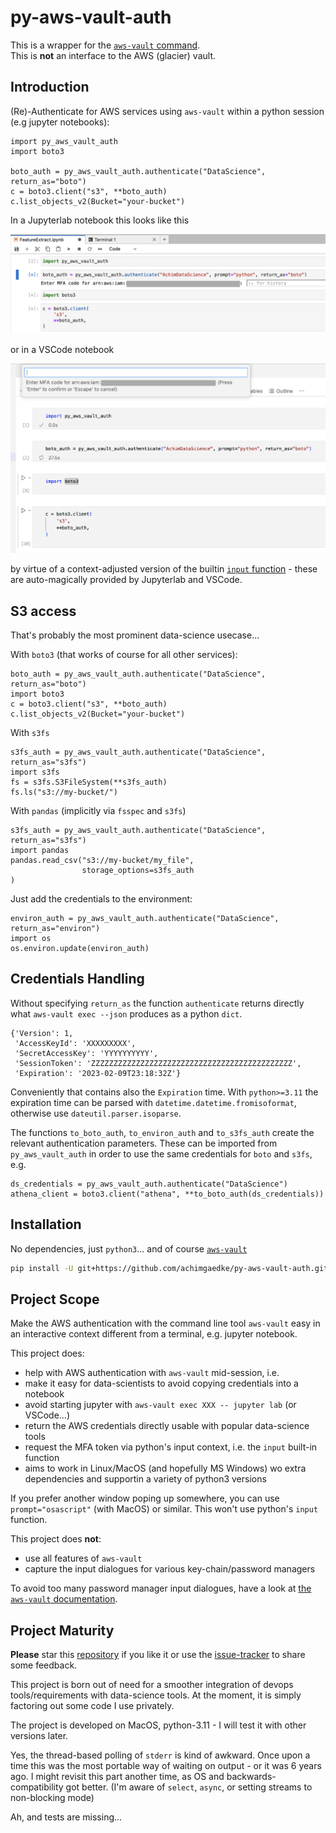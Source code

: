 # py-aws-vault-auth

This is a wrapper for the [`aws-vault` command](https://github.com/99designs/aws-vault).<br/>
This is **not** an interface to the AWS (glacier) vault.

## Introduction

(Re)-Authenticate for AWS services using `aws-vault` within a python session
(e.g jupyter notebooks):

```python3
import py_aws_vault_auth
import boto3

boto_auth = py_aws_vault_auth.authenticate("DataScience", return_as="boto")
c = boto3.client("s3", **boto_auth)
c.list_objects_v2(Bucket="your-bucket")
```

In a Jupyterlab notebook this looks like this

![py_aws_vault_auth dialogue in Jupyterlab notebook](doc/MFA_JupyterLabNotebook.png)

or in a VSCode notebook

![py_aws_vault_auth dialogue in VSCode notebook](doc/MFA_VSCodeNotebook.png)

by virtue of a context-adjusted version of the builtin [`input` function](
https://docs.python.org/3/library/functions.html#input) - these are
auto-magically provided by Jupyterlab and VSCode.

## S3 access

That's probably the most prominent data-science usecase...

With `boto3` (that works of course for all other services):

```python3
boto_auth = py_aws_vault_auth.authenticate("DataScience", return_as="boto")
import boto3
c = boto3.client("s3", **boto_auth)
c.list_objects_v2(Bucket="your-bucket")
```

With `s3fs`

```python3
s3fs_auth = py_aws_vault_auth.authenticate("DataScience", return_as="s3fs")
import s3fs
fs = s3fs.S3FileSystem(**s3fs_auth)
fs.ls("s3://my-bucket/")
```

With `pandas` (implicitly via `fsspec` and `s3fs`)

```python3
s3fs_auth = py_aws_vault_auth.authenticate("DataScience", return_as="s3fs")
import pandas
pandas.read_csv("s3://my-bucket/my_file",
                storage_options=s3fs_auth
)
```

Just add the credentials to the environment:

```python3
environ_auth = py_aws_vault_auth.authenticate("DataScience", return_as="environ")
import os
os.environ.update(environ_auth)
```

## Credentials Handling

Without specifying `return_as` the function `authenticate` returns directly
what `aws-vault exec --json` produces as a python `dict`.

```pytnon
{'Version': 1,
 'AccessKeyId': 'XXXXXXXXX',
 'SecretAccessKey': 'YYYYYYYYYY',
 'SessionToken': 'ZZZZZZZZZZZZZZZZZZZZZZZZZZZZZZZZZZZZZZZZZZZZZ',
 'Expiration': '2023-02-09T23:18:32Z'}
 ```

Conveniently that contains also the `Expiration` time. With `python>=3.11`
the expiration time can be parsed with `datetime.datetime.fromisoformat`,
otherwise use `dateutil.parser.isoparse`.

The functions `to_boto_auth`, `to_environ_auth` and `to_s3fs_auth` create the
relevant authentication parameters. These can be imported from `py_aws_vault_auth`
in order to use the same credentials for `boto` and `s3fs`, e.g.

```python3
ds_credentials = py_aws_vault_auth.authenticate("DataScience")
athena_client = boto3.client("athena", **to_boto_auth(ds_credentials))
```

## Installation

No dependencies, just `python3`... and of course [`aws-vault`](https://github.com/99designs/aws-vault)

```sh
pip install -U git+https://github.com/achimgaedke/py-aws-vault-auth.git
```

## Project Scope

Make the AWS authentication with the command line tool `aws-vault` easy in an
interactive context different from a terminal, e.g. jupyter notebook.

This project does:

* help with AWS authentication with `aws-vault` mid-session, i.e.
* make it easy for data-scientists to avoid copying credentials into a notebook
* avoid starting jupyter with `aws-vault exec XXX -- jupyter lab` (or VSCode...)
* return the AWS credentials directly usable with popular data-science tools
* request the MFA token via python's input context, i.e. the `input` built-in function
* aims to work in Linux/MacOS (and hopefully MS Windows) wo extra dependencies and
  supportin a variety of python3 versions

If you prefer another window poping up somewhere, you can use `prompt="osascript"`
(with MacOS) or similar. This won't use python's `input` function.

This project does **not**:

* use all features of `aws-vault`
* capture the input dialogues for various key-chain/password managers

To avoid too many password manager input dialogues, have a look at [the
`aws-vault` documentation](https://github.com/99designs/aws-vault/blob/master/USAGE.md#backends).

## Project Maturity

**Please** star this [repository](https://github.com/achimgaedke/py-aws-vault-auth)
if you like it or use the [issue-tracker](https://github.com/achimgaedke/py-aws-vault-auth/issues)
to share some feedback.

This project is born out of need for a smoother integration of devops tools/requirements
with data-science tools. At the moment, it is simply factoring out some code I use
privately.

The project is developed on MacOS, python-3.11 - I will test it with other versions later.

Yes, the thread-based polling of `stderr` is kind of awkward. Once upon a time
this was the most portable way of waiting on output - or it was 6 years ago.
I might revisit this part another time, as OS and backwards-compatibility got
better. (I'm aware of `select`, `async`, or setting streams to non-blocking mode)

Ah, and tests are missing...

